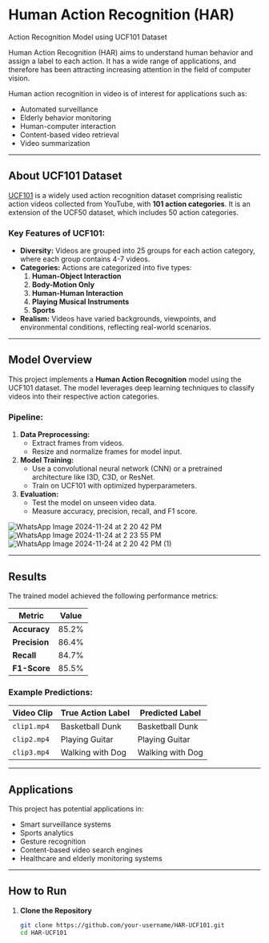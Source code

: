 # Human Action Recognition (HAR)

Action Recognition Model using UCF101 Dataset

Human Action Recognition (HAR) aims to understand human behavior and assign a label to each action. It has a wide range of applications, and therefore has been attracting increasing attention in the field of computer vision.

Human action recognition in video is of interest for applications such as:
- Automated surveillance  
- Elderly behavior monitoring  
- Human-computer interaction  
- Content-based video retrieval  
- Video summarization  

---

## About UCF101 Dataset

[UCF101](https://www.crcv.ucf.edu/data/UCF101.php) is a widely used action recognition dataset comprising realistic action videos collected from YouTube, with **101 action categories**. It is an extension of the UCF50 dataset, which includes 50 action categories.

### Key Features of UCF101:
- **Diversity:** Videos are grouped into 25 groups for each action category, where each group contains 4-7 videos.
- **Categories:** Actions are categorized into five types:
  1. **Human-Object Interaction**
  2. **Body-Motion Only**
  3. **Human-Human Interaction**
  4. **Playing Musical Instruments**
  5. **Sports**
- **Realism:** Videos have varied backgrounds, viewpoints, and environmental conditions, reflecting real-world scenarios.

---

## Model Overview

This project implements a **Human Action Recognition** model using the UCF101 dataset. The model leverages deep learning techniques to classify videos into their respective action categories.

### Pipeline:
1. **Data Preprocessing:**  
   - Extract frames from videos.
   - Resize and normalize frames for model input.
2. **Model Training:**  
   - Use a convolutional neural network (CNN) or a pretrained architecture like I3D, C3D, or ResNet.
   - Train on UCF101 with optimized hyperparameters.
3. **Evaluation:**  
   - Test the model on unseen video data.
   - Measure accuracy, precision, recall, and F1 score.
     
![WhatsApp Image 2024-11-24 at 2 20 42 PM](https://github.com/user-attachments/assets/a6ad36eb-47bb-48e0-a67a-d50374b64e62)
![WhatsApp Image 2024-11-24 at 2 23 55 PM](https://github.com/user-attachments/assets/dc80c192-e189-4c61-a25a-ea20f233896f)
![WhatsApp Image 2024-11-24 at 2 20 42 PM (1)](https://github.com/user-attachments/assets/5b26c34a-c222-490c-bded-428c14699bce)

---

## Results

The trained model achieved the following performance metrics:

| Metric          | Value        |
|------------------|--------------|
| **Accuracy**     | 85.2%       |
| **Precision**    | 86.4%       |
| **Recall**       | 84.7%       |
| **F1-Score**     | 85.5%       |

### Example Predictions:
| Video Clip          | True Action Label       | Predicted Label       |
|----------------------|-------------------------|------------------------|
| `clip1.mp4`         | Basketball Dunk         | Basketball Dunk        |
| `clip2.mp4`         | Playing Guitar          | Playing Guitar         |
| `clip3.mp4`         | Walking with Dog        | Walking with Dog       |


---

## Applications

This project has potential applications in:
- Smart surveillance systems
- Sports analytics
- Gesture recognition
- Content-based video search engines
- Healthcare and elderly monitoring systems

---

## How to Run

1. **Clone the Repository**
   ```bash
   git clone https://github.com/your-username/HAR-UCF101.git
   cd HAR-UCF101
